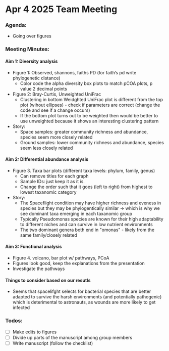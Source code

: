 # Apr 4 2025 Team Meeting

### Agenda:
- Going over figures

### Meeting Minutes:

#### Aim 1: Diversity analysis
- Figure 1: Observed, shannons, faiths PD (for faith’s pd write phylogenetic distance)
  - Color code the alpha diversity box plots to match pCOA plots, p value 2 decimal points
- Figure 2: Bray-Curtis, Unweighted UniFrac
  -  Clustering in bottom Weidghted UniFrac plot is different from the top plot (wihout ellipses) - check if parameters are correct (change the code and see if a change occurs)
  - If the bottom plot turns out to be weighted then would be better to use unweighted because it shows an interesting clustering pattern
- Story:
  - Space samples: greater community richness and abundance, species seem more closely related
  - Ground samples: lower community richness and abundance, species seem less closely related 

#### Aim 2: Differential abundance analysis
- Figure 3. Taxa bar plots (different taxa levels: phylum, family, genus)
  - Can remove  titles for each graph
  - Sample IDs: just keep it as it is.
  - Change the order such that it goes (left to right) from highest to lowest taxanomic category
- Story:
  - The Spaceflight condition may have higher richness and eveness in species but they may be phylogentically similar -> which is why we see dominant taxa emerging in each taxanomic group
  - Typically Pseudomonas species are known for their high adaptability to different niches and can survive in low nutrient environments
  - The two dominant genera both end in "omonas" - likely from the same family/closely related

#### Aim 3: Functional analysis
- Figure 4. volcano, bar plot w/ pathways, PCoA
- Figures look good, keep the explanations from the presentation
- Investigate the pathways

#### Things to consider based on our resutls
- Seems that spacelifght selects for bacterial species that are better adapted to survive the harsh environments (and potentially pathogenic) which is deterimental to astronauts, as wounds are more likely to get infected

### Todos:
- [ ] Make edits to figures
- [ ] Divide up parts of the manuscript among group members
- [ ] Write manuscript (follow the checklist)
